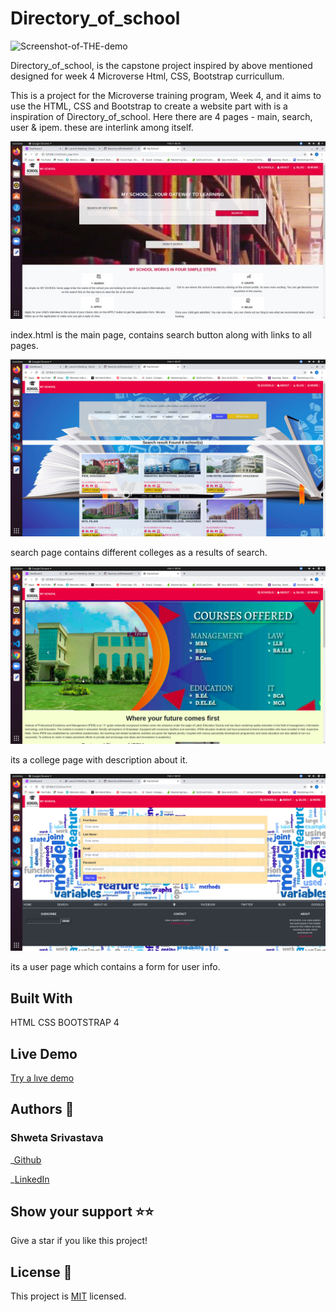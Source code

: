 # Directory_of_school

![Screenshot-of-THE-demo](https://www.behance.net/gallery/25563385/PatashuleKE)

Directory_of_school, is the capstone project inspired by above mentioned designed for week 4 Microverse Html, CSS, Bootstrap curricullum.

This is a project for the Microverse training program, Week 4, and it aims to use the HTML, CSS and Bootstrap to create a website part with is a inspiration of Directory_of_school. Here there are 4 pages - main, search, user & ipem. these are interlink among itself. 

![Screenshot-of-live-demo-main](./assets/screenshot.jpg)

index.html is the main page, contains search button along with links to all pages.

![Screenshot-of-live-demo-search](./assets/screenshot2.png)

search page contains different colleges as a results of search.

![Screenshot-of-live-demo-college](./assets/screenshot3.png)

its a college page with description about it.

![Screenshot-of-live-demo-user](./assets/screenshot4.png)

its a user page which contains a form for user info.

## Built With

HTML
CSS
BOOTSTRAP 4

## Live Demo

[Try a lıve demo](https://vidhishweta01.github.io/Directory_of_Schools/)

## Authors 👤

### Shweta Srivastava

_[Github](https://github.com/vidhishweta01)

_[LinkedIn](http://linkedin.com/in/shweta-s-15a57070)

## Show your support ⭐️⭐️

Give a star if you like this project!

## License 📝

This project is [MIT](https://www.mit.edu/~amini/LICENSE.md) licensed.
